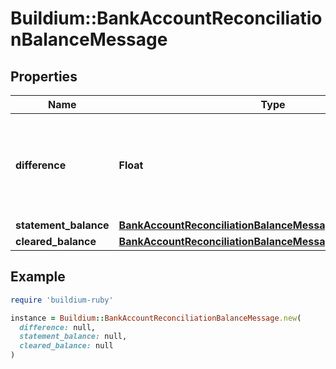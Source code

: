 # Buildium::BankAccountReconciliationBalanceMessage

## Properties

| Name | Type | Description | Notes |
| ---- | ---- | ----------- | ----- |
| **difference** | **Float** | Difference between beginning balance and ending balance of the reconciliation. | [optional] |
| **statement_balance** | [**BankAccountReconciliationBalanceMessageStatementBalance**](BankAccountReconciliationBalanceMessageStatementBalance.md) |  | [optional] |
| **cleared_balance** | [**BankAccountReconciliationBalanceMessageClearedBalance**](BankAccountReconciliationBalanceMessageClearedBalance.md) |  | [optional] |

## Example

```ruby
require 'buildium-ruby'

instance = Buildium::BankAccountReconciliationBalanceMessage.new(
  difference: null,
  statement_balance: null,
  cleared_balance: null
)
```

